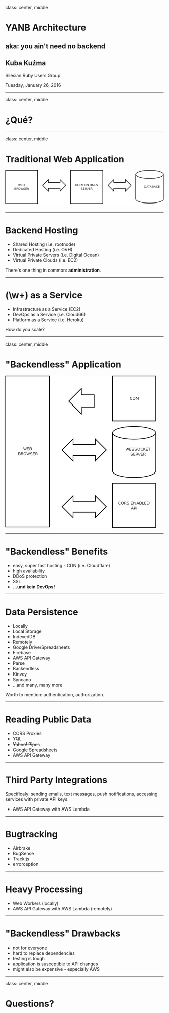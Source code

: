 class: center, middle

# YANB Architecture
## aka: you ain't need no backend
## Kuba Kuźma

Silesian Ruby Users Group

Tuesday, January 26, 2016

---

class: center, middle

# ¿Qué?

---

class: center, middle

# Traditional Web Application

![RoR Diagram](images/ror.png)

---

# Backend Hosting

* Shared Hosting (i.e. rootnode)
* Dedicated Hosting (i.e. OVH)
* Virtual Private Servers (i.e. Digital Ocean)
* Virtual Private Clouds (i.e. EC2)

There's one thing in common: **administration**.

---

# (\w+) as a Service

* Infrastracture as a Service (EC2)
* DevOps as a Service (i.e. Cloud66)
* Platform as a Service (i.e. Heroku)

How do you scale?

---

class: center, middle

# "Backendless" Application
![Serverless Diagram](images/backendless.png)

---

# "Backendless" Benefits

* easy, super fast hosting - CDN (i.e. Cloudflare)
* high availability
* DDoS protection
* SSL
* **…und kein DevOps!**

---

# Data Persistence

* Locally
 * Local Storage
 * IndexedDB
* Remotely
 * Google Drive/Spreadsheets
 * Firebase
 * AWS API Gateway
 * Parse
 * Backendless
 * Kinvey
 * Syncano
 * …and many, many more

Worth to mention: authentication, authorization.

---

# Reading Public Data

* CORS Proxies
* YQL
* <s>Yahoo! Pipes</s>
* Google Spreadsheets
* AWS API Gateway

---

# Third Party Integrations

Specificaly: sending emails, text messages, push notifications,
accessing services with private API keys.

* AWS API Gateway with AWS Lambda

---

# Bugtracking

* Airbrake
* BugSense
* Track:js
* errorception

---

# Heavy Processing

* Web Workers (locally)
* AWS API Gateway with AWS Lambda (remotely)

---

# "Backendless" Drawbacks

* not for everyone
* hard to replace dependencies
* testing is tough
* application is susceptible to API changes
* might also be expensive - especially AWS

---

class: center, middle

# Questions?
